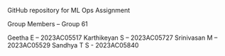 GitHub repository for ML Ops Assignment

Group Members – Group 61

Geetha E – 2023AC05517
Karthikeyan S – 2023AC05727
Srinivasan M – 2023AC05529
Sandhya T S - 2023AC05840

